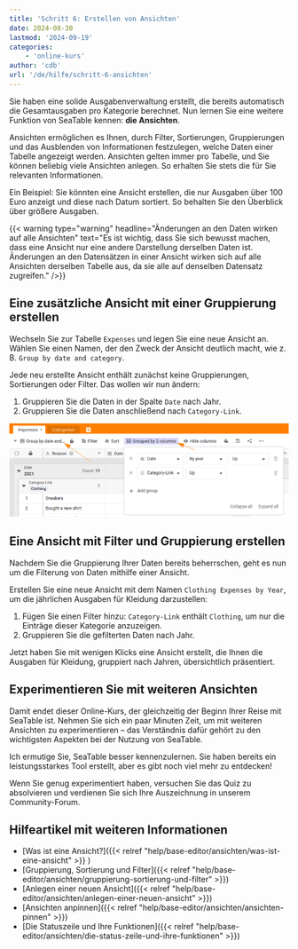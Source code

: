 ```yaml
---
title: 'Schritt 6: Erstellen von Ansichten'
date: 2024-08-30
lastmod: '2024-09-19'
categories:
    - 'online-kurs'
author: 'cdb'
url: '/de/hilfe/schritt-6-ansichten'
---
```


Sie haben eine solide Ausgabenverwaltung erstellt, die bereits automatisch die Gesamtausgaben pro Kategorie berechnet. Nun lernen Sie eine weitere Funktion von SeaTable kennen: **die Ansichten**.

Ansichten ermöglichen es Ihnen, durch Filter, Sortierungen, Gruppierungen und das Ausblenden von Informationen festzulegen, welche Daten einer Tabelle angezeigt werden. Ansichten gelten immer pro Tabelle, und Sie können beliebig viele Ansichten anlegen. So erhalten Sie stets die für Sie relevanten Informationen.

Ein Beispiel: Sie könnten eine Ansicht erstellen, die nur Ausgaben über 100 Euro anzeigt und diese nach Datum sortiert. So behalten Sie den Überblick über größere Ausgaben.

{{< warning  type="warning" headline="Änderungen an den Daten wirken auf alle Ansichten"  text="Es ist wichtig, dass Sie sich bewusst machen, dass eine Ansicht nur eine andere Darstellung derselben Daten ist. Änderungen an den Datensätzen in einer Ansicht wirken sich auf alle Ansichten derselben Tabelle aus, da sie alle auf denselben Datensatz zugreifen." />}}

## Eine zusätzliche Ansicht mit einer Gruppierung erstellen

Wechseln Sie zur Tabelle `Expenses` und legen Sie eine neue Ansicht an. Wählen Sie einen Namen, der den Zweck der Ansicht deutlich macht, wie z. B. `Group by date and category`.

Jede neu erstellte Ansicht enthält zunächst keine Gruppierungen, Sortierungen oder Filter. Das wollen wir nun ändern:

1. Gruppieren Sie die Daten in der Spalte `Date` nach Jahr.
2. Gruppieren Sie die Daten anschließend nach `Category-Link`.

![](images/lvl1-view-groups.png)

## Eine Ansicht mit Filter und Gruppierung erstellen

Nachdem Sie die Gruppierung Ihrer Daten bereits beherrschen, geht es nun um die Filterung von Daten mithilfe einer Ansicht.

Erstellen Sie eine neue Ansicht mit dem Namen `Clothing Expenses by Year`, um die jährlichen Ausgaben für Kleidung darzustellen:

1. Fügen Sie einen Filter hinzu: `Category-Link` enthält `Clothing`, um nur die Einträge dieser Kategorie anzuzeigen.
2. Gruppieren Sie die gefilterten Daten nach Jahr.

Jetzt haben Sie mit wenigen Klicks eine Ansicht erstellt, die Ihnen die Ausgaben für Kleidung, gruppiert nach Jahren, übersichtlich präsentiert.

## Experimentieren Sie mit weiteren Ansichten

Damit endet dieser Online-Kurs, der gleichzeitig der Beginn Ihrer Reise mit SeaTable ist. Nehmen Sie sich ein paar Minuten Zeit, um mit weiteren Ansichten zu experimentieren – das Verständnis dafür gehört zu den wichtigsten Aspekten bei der Nutzung von SeaTable.

Ich ermutige Sie, SeaTable besser kennenzulernen. Sie haben bereits ein leistungsstarkes Tool erstellt, aber es gibt noch viel mehr zu entdecken!

Wenn Sie genug experimentiert haben, versuchen Sie das Quiz zu absolvieren und verdienen Sie sich Ihre Auszeichnung in unserem Community-Forum.

## Hilfeartikel mit weiteren Informationen

- [Was ist eine Ansicht?]({{< relref "help/base-editor/ansichten/was-ist-eine-ansicht" >}}
  )
- [Gruppierung, Sortierung und Filter]({{< relref "help/base-editor/ansichten/gruppierung-sortierung-und-filter" >}})
- [Anlegen einer neuen Ansicht]({{< relref "help/base-editor/ansichten/anlegen-einer-neuen-ansicht" >}})
- [Ansichten anpinnen]({{< relref "help/base-editor/ansichten/ansichten-pinnen" >}})
- [Die Statuszeile und Ihre Funktionen]({{< relref "help/base-editor/ansichten/die-status-zeile-und-ihre-funktionen" >}})
